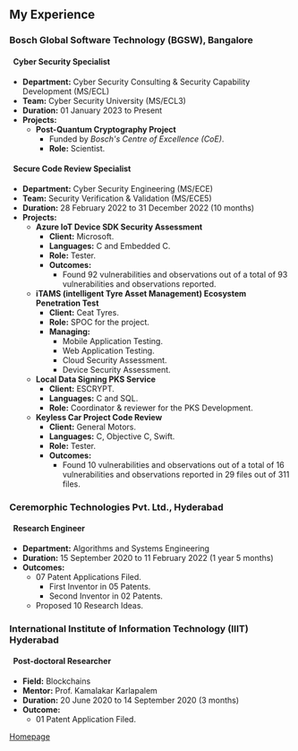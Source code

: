 <!--- load your font awesome icons for Font Awesome 5 --->
<link rel="stylesheet" href="https://maxcdn.bootstrapcdn.com/font-awesome/4.7.0/css/font-awesome.min.css">
<!--- load the theme js script after markdown-editor.min.js --->
<script src="/path/to/js/themes/fa5/theme.js"></script>

## My Experience

### **Bosch Global Software Technology (BGSW), Bangalore**

#### <i class="fa fa-shield fa-rotate-270"></i> &nbsp; **Cyber Security Specialist**

- **Department:** Cyber Security Consulting & Security Capability Development (MS/ECL)
- **Team:** Cyber Security University (MS/ECL3)
- **Duration:** 01 January 2023 to Present
- **Projects:**
   - **Post-Quantum Cryptography Project**
      - Funded by *Bosch's Centre of Excellence (CoE)*.
      - **Role:** Scientist.

#### <i class="fa fa-shield fa-rotate-270"></i> &nbsp; **Secure Code Review Specialist**
- **Department:** Cyber Security Engineering (MS/ECE)
- **Team:** Security Verification & Validation (MS/ECE5)
- **Duration:** 28 February 2022 to 31 December 2022 (10 months)
- **Projects:**
   - **Azure IoT Device SDK Security Assessment**
      - **Client:** Microsoft.
      - **Languages:** C and Embedded C.
      - **Role:** Tester.
      - **Outcomes:**
         - Found 92 vulnerabilities and observations out of a total of 93 vulnerabilities and observations reported.
   - **iTAMS (intelligent Tyre Asset Management) Ecosystem Penetration Test**
      - **Client:** Ceat Tyres.
      - **Role:** SPOC for the project.
      - **Managing:**
         - Mobile Application Testing.
         - Web Application Testing.
         - Cloud Security Assessment.
         - Device Security Assessment.
   - **Local Data Signing PKS Service**
      - **Client:** ESCRYPT.
      - **Languages:** C and SQL.
      - **Role:** Coordinator & reviewer for the PKS Development.
   - **Keyless Car Project Code Review**
      - **Client:** General Motors.
      - **Languages:** C, Objective C, Swift.
      - **Role:** Tester.
      - **Outcomes:**
         - Found 10 vulnerabilities and observations out of a total of 16 vulnerabilities and observations reported in 29 files out of 311 files.

### **Ceremorphic Technologies Pvt. Ltd., Hyderabad**

#### <i class="fa fa-shield fa-rotate-270"></i> &nbsp; **Research Engineer**
- **Department:** Algorithms and Systems Engineering
- **Duration:** 15 September 2020 to 11 February 2022 (1 year 5 months)
- **Outcomes:**
   - 07 Patent Applications Filed.
      - First Inventor in 05 Patents.
      - Second Inventor in 02 Patents.
   - Proposed 10 Research Ideas.

### **International Institute of Information Technology (IIIT) Hyderabad**

#### <i class="fa fa-shield fa-rotate-270"></i> &nbsp; **Post-doctoral Researcher**
- **Field:** Blockchains
- **Mentor:** Prof. Kamalakar Karlapalem
- **Duration:** 20 June 2020 to 14 September 2020 (3 months)
- **Outcome:**
   - 01 Patent Application Filed.

[<i class="fa fa-arrow-circle-left"></i> Homepage](index)
